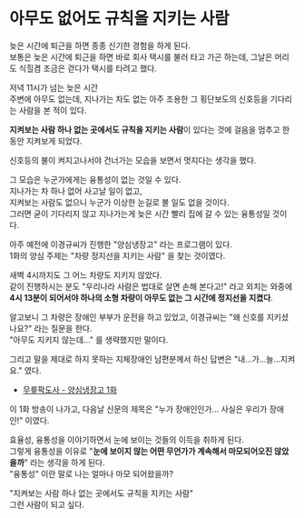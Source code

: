 # 아무도 없어도 규칙을 지키는 사람

늦은 시간에 퇴근을 하면 종종 신기한 경험을 하게 된다.  
보통은 늦은 시간에 퇴근을 하면 바로 회사 택시를 불러 타고 가곤 하는데, 그날은 머리도 식힐겸 조금은 걷다가 택시를 타려고 했다.  
  
저녁 11시가 넘는 늦은 시간  
주변에 아무도 없는데, 지나가는 차도 없는 아주 조용한 그 횡단보도의 신호등을 기다리는 사람을 본 적이 있다.  
  
**지켜보는 사람 하나 없는 곳에서도 규칙을 지키는 사람**이 있다는 것에 걸음을 멈추고 한동안 지켜보게 되었다.    
  
신호등의 불이 켜지고나서야 건너가는 모습을 보면서 멋지다는 생각을 했다.  
  
그 모습은 누군가에게는 융통성이 없는 것일 수 있다.  
지나가는 차 하나 없어 사고날 일이 없고,  
지켜보는 사람도 없으니 누군가 이상한 눈길로 볼 일도 없을 것이다.  
그러면 굳이 기다리지 않고 지나가는게 늦은 시간 빨리 집에 갈 수 있는 융통성일 것이다.  
  
아주 예전에 이경규씨가 진행한 "양심냉장고" 라는 프로그램이 있다.  
1화의 양심 주제는 "차량 정지선을 지키는 사람" 을 찾는 것이였다.  
  
새벽 4시까지도 그 어느 차량도 지키지 않았다.    
같이 진행하시는 분도 "우리나라 사람은 법대로 살면 손해 본다고!" 라고 외치는 와중에 **4시 13분이 되어서야 하나의 소형 차량이 아무도 없는 그 시간에 정지선을 지켰다**.    
  
알고보니 그 차량은 장애인 부부가 운전을 하고 있었고, 이경규씨는 "왜 신호를 지키셨나요?" 라는 질문을 한다.  
"아무도 지키지 않는데..." 를 생략했지만 말이다.  
  
그리고 말을 제대로 하지 못하는 지체장애인 남편분께서 하신 답변은 "내...가...늘...지켜요." 였다.

- [무릎팍도사 - 양심냉장고 1화](https://cafe.daum.net/SoulDresser/FLTB/781737?svc=cafeapi)

이 1화 방송이 나가고, 다음날 신문의 제목은 "누가 장애인인가... 사실은 우리가 장애인!" 이였다.  
  
효율성, 융통성을 이야기하면서 눈에 보이는 것들의 이득을 취하게 된다.   
그렇게 융통성을 이유로 "**눈에 보이지 않는 어떤 무언가가 계속해서 마모되어오진 않았을까**" 라는 생각을 하게 된다.  
"융통성" 이란 말로 나는 얼마나 마모 되어왔을까?  
  
"지켜보는 사람 하나 없는 곳에서도 규칙을 지키는 사람"  
그런 사람이 되고 싶다.


